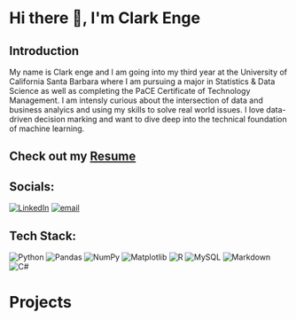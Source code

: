 # Hi there 👋, I'm Clark Enge

## Introduction

My name is Clark enge and I am going into my third year at the University of California Santa Barbara where I am pursuing a major in Statistics & Data Science as well as completing the PaCE Certificate of Technology Management. I am intensly curious about the intersection of data and business analyics and using my skills to solve real world issues. I love data-driven decision marking and want to dive deep into the technical foundation of machine learning. 

 **Check out my** [Resume](https://github.com/clarktenge/clarktenge-documents/blob/main/currentResumePDF.pdf)
---

## Socials:
[![LinkedIn](https://img.shields.io/badge/LinkedIn-%230077B5.svg?logo=linkedin&logoColor=white)](https://www.linkedin.com/in/clark-enge-5a0775179/) [![email](https://img.shields.io/badge/Email-D14836?logo=gmail&logoColor=white)](mailto:clarkenge23@gmail.com) 

## Tech Stack:
![Python](https://img.shields.io/badge/python-3670A0?style=for-the-badge&logo=python&logoColor=ffdd54) ![Pandas](https://img.shields.io/badge/pandas-%23150458.svg?style=for-the-badge&logo=pandas&logoColor=white) ![NumPy](https://img.shields.io/badge/numpy-%23013243.svg?style=for-the-badge&logo=numpy&logoColor=white) ![Matplotlib](https://img.shields.io/badge/Matplotlib-%23ffffff.svg?style=for-the-badge&logo=Matplotlib&logoColor=black) ![R](https://img.shields.io/badge/r-%23276DC3.svg?style=for-the-badge&logo=r&logoColor=white) ![MySQL](https://img.shields.io/badge/mysql-4479A1.svg?style=for-the-badge&logo=mysql&logoColor=white) ![Markdown](https://img.shields.io/badge/markdown-%23000000.svg?style=for-the-badge&logo=markdown&logoColor=white) ![C#](https://img.shields.io/badge/C%23-239120?style=for-the-badge&logo=c-sharp&logoColor=white)

# Projects

